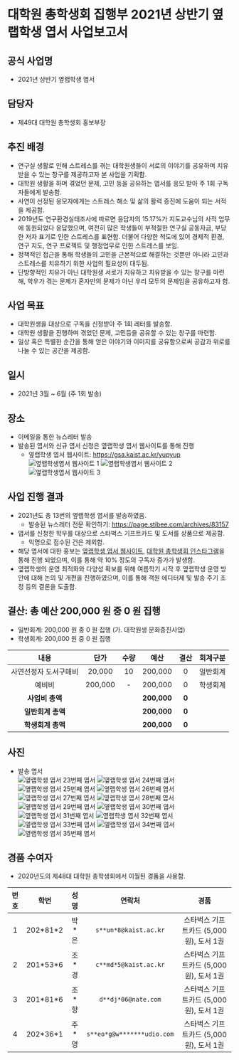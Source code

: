 대학원 총학생회 집행부 2021년 상반기 옆랩학생 엽서 사업보고서
===

## 공식 사업명
- 2021년 상반기 옆랩학생 엽서

## 담당자
- 제49대 대학원 총학생회 홍보부장

## 추진 배경
- 연구실 생활로 인해 스트레스를 겪는 대학원생들이 서로의 이야기를 공유하며 치유 받을 수 있는 창구를 제공하고자 본 사업을 기획함.
- 대학원 생활을 하며 겪었던 문제, 고민 등을 공유하는 엽서를 응모 받아 주 1회 구독자들에게 발송함.
- 사연이 선정된 응모자에게는 스트레스 해소 및 삶의 활력 증진에 도움이 되는 서적을 제공함.
- 2019년도 연구환경실태조사에 따르면 응답자의 15.17%가 지도교수님의 사적 업무에 동원되었다 응답했으며, 여전히 많은 학생들이 부적절한 연구실 공동자금, 부당한 저자 표기로 인한 스트레스를 표현함. 더불어 다양한 척도에 있어 경제적 환경, 연구 지도, 연구 프로젝트 및 행정업무로 인한 스트레스를 보임.
- 정책적인 접근을 통해 학생들의 고민을 근본적으로 해결하는 것뿐만 아니라 고민과 스트레스를 치유하기 위한 사업의 필요성이 대두됨.
- 단방향적인 치유가 아닌 대학원생 서로가 치유하고 치유받을 수 있는 창구를 마련해, 학우가 겪는 문제가 혼자만의 문제가 아닌 우리 모두의 문제임을 공유하고자 함.

## 사업 목표
- 대학원생을 대상으로 구독을 신청받아 주 1회 레터를 발송함.
- 대학원 생활을 진행하며 겪었던 문제, 고민등을 공유할 수 있는 창구를 마련함.
- 일상 혹은 특별한 순간을 통해 얻은 이야기와 이미지를 공유함으로써 공감과 위로를 나눌 수 있는 공간을 제공함.

## 일시
- 2021년 3월 ~ 6월 (주 1회 발송)

## 장소
- 이메일을 통한 뉴스레터 발송
- 발송된 엽서와 신규 엽서 신청은 옆랩학생 엽서 웹사이트를 통해 진행
    - 옆랩학생 엽서 웹사이트: https://gsa.kaist.ac.kr/yupyup  
    ![옆랩학생엽서 웹사이트 1](../../resources/옆랩학생엽서-웹사이트-1.png) ![옆랩학생엽서 웹사이트 2](../../resources/옆랩학생엽서-웹사이트-2.png) ![옆랩학생엽서 웹사이트 3](../../resources/옆랩학생엽서-웹사이트-3.png)

## 사업 진행 결과
- 2021년도 총 13번의 옆랩학생 엽서를 발송하였음.
    - 발송된 뉴스레터 전문 확인하기: https://page.stibee.com/archives/83157
- 엽서를 신청한 학우를 대상으로 스타벅스 기프트카드 및 도서를 상품으로 제공함. 
    - 익명으로 접수된 건은 제외함.
- 해당 엽서에 대한 홍보는 [옆랩학생 엽서 웹사이트](https://gsa.kaist.ac.kr/yupyup), [대학원 총학생회 인스타그램](https://www.instagram.com/kaist_gsa/)을 통해 진행 되었으며, 이를 통해 약 10% 정도의 구독자 증가가 발생함.
- 옆랩학생의 운영 최적화와 다양성 확보를 위해 여름학기 시작 후 옆랩학생 운영 방안에 대해 논의 및 개편을 진행하였으며, 이를 통해 객원 에디터제 및 발송 주기 조정 등의 결론을 도출함.

## 결산: 총 예산 200,000 원 중 0 원 집행
- 일반회계: 200,000 원 중 0 원 집행 (가. 대학원생 문화증진사업)
- 학생회계: 200,000 원 중 0 원 집행

| **내용** | **단가** | **수량** | **예산** | **결산** | **회계구분** |
|:---:|:---:|:---:|:---:|:---:|:---:|
| 사연선정자 도서구매비 | 20,000 | 10 | 200,000 | 0 | 일반회계 |
| 예비비 | 200,000 |  - | 200,000 | 0 | 학생회계 |
| **사업비 총액** |  |  | **200,000** | **0** |  |
| **일반회계 총액** |  |  | **200,000** | **0** |  |
| **학생회계 총액** |  |  | **200,000** | **0** |  |

## 사진
- 발송 엽서  
![옆랩학생 엽서 23번째 엽서](../../resources/옆랩학생엽서-23.jpg) ![옆랩학생 엽서 24번째 엽서](../../resources/옆랩학생엽서-24.jpg) ![옆랩학생 엽서 25번째 엽서](../../resources/옆랩학생엽서-25.jpg) ![옆랩학생 엽서 26번째 엽서](../../resources/옆랩학생엽서-26.jpg) ![옆랩학생 엽서 27번째 엽서](../../resources/옆랩학생엽서-27.jpg) ![옆랩학생 엽서 28번째 엽서](../../resources/옆랩학생엽서-28.jpg) ![옆랩학생 엽서 29번째 엽서](../../resources/옆랩학생엽서-29.jpg) ![옆랩학생 엽서 30번째 엽서](../../resources/옆랩학생엽서-30.jpg) ![옆랩학생 엽서 31번째 엽서](../../resources/옆랩학생엽서-31.jpg) ![옆랩학생 엽서 32번째 엽서](../../resources/옆랩학생엽서-32.jpg) ![옆랩학생 엽서 33번째 엽서](../../resources/옆랩학생엽서-33.jpg) ![옆랩학생 엽서 34번째 엽서](../../resources/옆랩학생엽서-34.jpg) ![옆랩학생 엽서 35번째 엽서](../../resources/옆랩학생엽서-35.jpg)

## 경품 수여자

* 2020년도의 제48대 대학원 총학생회에서 이월된 경품을 사용함.

| 번호 | 학번 | 성명 | 연락처 | 경품 |
|:---:|:---:|:---:|:---:|:---:|
| 1 | 202\*81\*2 | 박\*은 | `s**un*8@kaist.ac.kr` | 스타벅스 기프트카드 (5,000원), 도서 1권 | 
| 2 | 201\*53\*6 | 조\*경 | `c**md*5@kaist.ac.kr` | 스타벅스 기프트카드 (5,000원), 도서 1권 | 
| 3 | 201\*81\*6 | 조\*향 | `d**dj*06@nate.com` | 스타벅스 기프트카드 (5,000원), 도서 1권 | 
| 4 | 202\*36\*1 | 주\*영 | `s**eo*g@w*******udio.com` | 스타벅스 기프트카드 (5,000원), 도서 1권 | 
